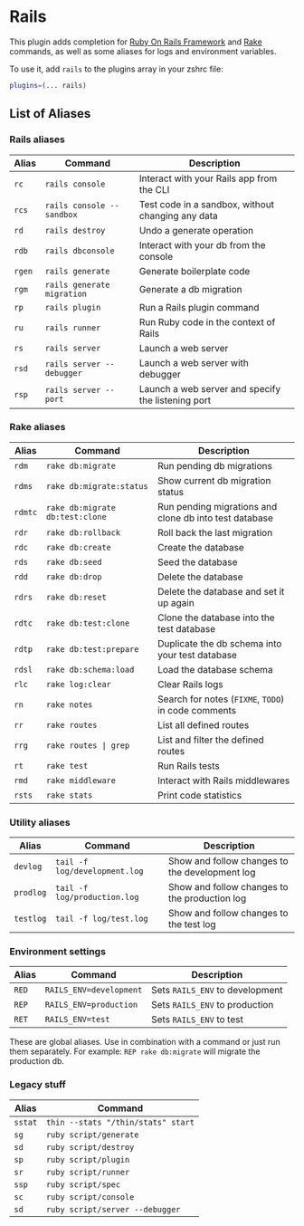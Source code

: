# Rails

This plugin adds completion for [Ruby On Rails Framework](https://rubyonrails.org/) and [Rake](https://ruby.github.io/rake/) commands, as well as some aliases for logs and environment variables.

To use it, add `rails` to the plugins array in your zshrc file:

```zsh
plugins=(... rails)
```

## List of Aliases

### Rails aliases

| Alias | Command                    | Description                                        |
|-------|----------------------------|----------------------------------------------------|
| `rc`  | `rails console`            | Interact with your Rails app from the CLI          |
| `rcs` | `rails console --sandbox`  | Test code in a sandbox, without changing any data  |
| `rd`  | `rails destroy`            | Undo a generate operation                          |
| `rdb` | `rails dbconsole`          | Interact with your db from the console             |
| `rgen`| `rails generate`           | Generate boilerplate code                          |
| `rgm` | `rails generate migration` | Generate a db migration                            |
| `rp`  | `rails plugin`             | Run a Rails plugin command                         |
| `ru`  | `rails runner`             | Run Ruby code in the context of Rails              |
| `rs`  | `rails server`             | Launch a web server                                |
| `rsd` | `rails server --debugger`  | Launch a web server with debugger                  |
| `rsp` | `rails server --port`      | Launch a web server and specify the listening port |

### Rake aliases

| Alias   | Command                         | Description                                            |
|---------|---------------------------------|--------------------------------------------------------|
| `rdm`   | `rake db:migrate`               | Run pending db migrations                              |
| `rdms`  | `rake db:migrate:status`        | Show current db migration status                       |
| `rdmtc` | `rake db:migrate db:test:clone` | Run pending migrations and clone db into test database |
| `rdr`   | `rake db:rollback`              | Roll back the last migration                           |
| `rdc`   | `rake db:create`                | Create the database                                    |
| `rds`   | `rake db:seed`                  | Seed the database                                      |
| `rdd`   | `rake db:drop`                  | Delete the database                                    |
| `rdrs`  | `rake db:reset`                 | Delete the database and set it up again                |
| `rdtc`  | `rake db:test:clone`            | Clone the database into the test database              |
| `rdtp`  | `rake db:test:prepare`          | Duplicate the db schema into your test database        |
| `rdsl`  | `rake db:schema:load`           | Load the database schema                               |
| `rlc`   | `rake log:clear`                | Clear Rails logs                                       |
| `rn`    | `rake notes`                    | Search for notes (`FIXME`, `TODO`) in code comments    |
| `rr`    | `rake routes`                   | List all defined routes                                |
| `rrg`   | `rake routes \| grep`           | List and filter the defined routes                     |
| `rt`    | `rake test`                     | Run Rails tests                                        |
| `rmd`   | `rake middleware`               | Interact with Rails middlewares                        |
| `rsts`  | `rake stats`                    | Print code statistics                                  |

### Utility aliases

| Alias     | Command                       | Description                                    |
|-----------|-------------------------------|------------------------------------------------|
| `devlog`  | `tail -f log/development.log` | Show and follow changes to the development log |
| `prodlog` | `tail -f log/production.log`  | Show and follow changes to the production log  |
| `testlog` | `tail -f log/test.log`        | Show and follow changes to the test log        |

### Environment settings

| Alias | Command                 | Description                     |
|-------|-------------------------|---------------------------------|
| `RED` | `RAILS_ENV=development` | Sets `RAILS_ENV` to development |
| `REP` | `RAILS_ENV=production`  | Sets `RAILS_ENV` to production  |
| `RET` | `RAILS_ENV=test`        | Sets `RAILS_ENV` to test        |

These are global aliases. Use in combination with a command or just run them
separately. For example: `REP rake db:migrate` will migrate the production db.

### Legacy stuff

| Alias   | Command                            |
|---------|------------------------------------|
| `sstat` | `thin --stats "/thin/stats" start` |
| `sg`    | `ruby script/generate`             |
| `sd`    | `ruby script/destroy`              |
| `sp`    | `ruby script/plugin`               |
| `sr`    | `ruby script/runner`               |
| `ssp`   | `ruby script/spec`                 |
| `sc`    | `ruby script/console`              |
| `sd`    | `ruby script/server --debugger`    |
